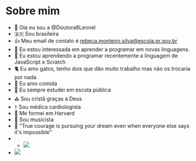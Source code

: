 # Sobre mim
- 👋 Ola eu sou a @Doutora8Leonel
- 🇧🇷 Sou brasileira
- :+1: Meu email de contato é rebeca.monteiro.silva@escola.pr.gov.br
- 👀 Eu estou interessada em aprender a programar em novas linguagens.
- 🌱 Eu estou aprendendo a programar recentemente a linguagem de JavaScript e Scratch
- :cat2: Eu amo gatos, tenho dois que dão muito trabalho mas não os trocaria por nada
- :pizza: Eu amo comida 
- :school: Eu sempre estudei em escola pública
- :church: Sou cristã graças a Deus
- ⚕️ Sou médica cardiologista
- :school: Me formei em Harvard
- 🎸 Sou musicista
- 📝 "True courage is pursuing your dream even when everyone else says it's impossible"
- - ![](https://img.shields.io/badge/McDonald's-FBC817?style=for-the-badge&logo=McDonald's&logoColor=white)
- ![](https://img.shields.io/badge/Burger%20King-D62300?style=for-the-badge&logo=Burger%20King&logoColor=white)

<!---
Doutora8Leonel/Doutora8Leonel is a ✨ special ✨ repository because its `README.md` (this file) appears on your GitHub profile.
You can click the Preview link to take a look at your changes.
--->
